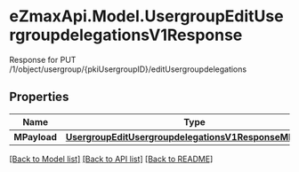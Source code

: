 # eZmaxApi.Model.UsergroupEditUsergroupdelegationsV1Response
Response for PUT /1/object/usergroup/{pkiUsergroupID}/editUsergroupdelegations

## Properties

Name | Type | Description | Notes
------------ | ------------- | ------------- | -------------
**MPayload** | [**UsergroupEditUsergroupdelegationsV1ResponseMPayload**](UsergroupEditUsergroupdelegationsV1ResponseMPayload.md) |  | 

[[Back to Model list]](../README.md#documentation-for-models) [[Back to API list]](../README.md#documentation-for-api-endpoints) [[Back to README]](../README.md)

